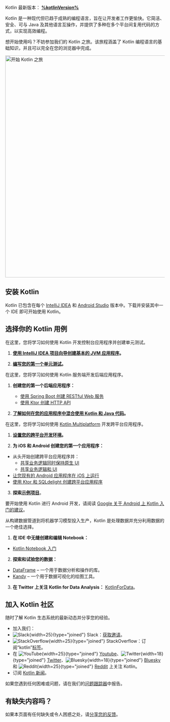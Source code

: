 [//]: # (title: Kotlin 入门)

<tldr>
<p>Kotlin 最新版本：<b> <a href="%kotlinLatestWhatsnew%">%kotlinVersion%</a></b></p>
</tldr>

Kotlin 是一种现代但已趋于成熟的编程语言，旨在让开发者工作更愉快。它简洁、安全、可与 Java 及其他语言互操作，并提供了多种在多个平台间复用代码的方式，以实现高效编程。

想开始使用吗？不妨参加我们的 Kotlin 之旅。该旅程涵盖了 Kotlin 编程语言的基础知识，并且可以完全在您的浏览器中完成。

<a href="kotlin-tour-welcome.md"><img src="start-kotlin-tour.svg" width="700" alt="开始 Kotlin 之旅" style="block"/></a>

## 安装 Kotlin

Kotlin 已包含在每个 [IntelliJ IDEA](https://www.jetbrains.com/idea/download/) 和 [Android Studio](https://developer.android.com/studio) 版本中。下载并安装其中一个 IDE 即可开始使用 Kotlin。

## 选择你的 Kotlin 用例
 
<tabs>

<tab id="console" title="控制台">

在这里，您将学习如何使用 Kotlin 开发控制台应用程序并创建单元测试。

1.  **[使用 IntelliJ IDEA 项目向导创建基本的 JVM 应用程序](jvm-get-started.md)。**

2.  **[编写您的第一个单元测试](jvm-test-using-junit.md)。**

</tab>

<tab id="backend" title="后端">

在这里，您将学习如何使用 Kotlin 服务端开发后端应用程序。

1.  **创建您的第一个后端应用程序：**

     * [使用 Spring Boot 创建 RESTful Web 服务](jvm-get-started-spring-boot.md)
     * [使用 Ktor 创建 HTTP API](https://ktor.io/docs/creating-http-apis.html)

2.  **[了解如何在您的应用程序中混合使用 Kotlin 和 Java 代码](mixing-java-kotlin-intellij.md)。**

</tab>

<tab id="cross-platform-mobile" title="跨平台">

在这里，您将学习如何使用 [Kotlin Multiplatform](https://www.jetbrains.com/help/kotlin-multiplatform-dev/get-started.html) 开发跨平台应用程序。

1.  **[设置您的跨平台开发环境](https://www.jetbrains.com/help/kotlin-multiplatform-dev/quickstart.html)。**

2.  **为 iOS 和 Android 创建您的第一个应用程序：**

   * 从头开始创建跨平台应用程序并：
     * [共享业务逻辑同时保持原生 UI](https://www.jetbrains.com/help/kotlin-multiplatform-dev/multiplatform-create-first-app.html)
     * [共享业务逻辑和 UI](https://www.jetbrains.com/help/kotlin-multiplatform-dev/compose-multiplatform-create-first-app.html)
   * [让您现有的 Android 应用程序在 iOS 上运行](https://www.jetbrains.com/help/kotlin-multiplatform-dev/multiplatform-integrate-in-existing-app.html)
   * [使用 Ktor 和 SQLdelight 创建跨平台应用程序](https://www.jetbrains.com/help/kotlin-multiplatform-dev/multiplatform-ktor-sqldelight.html)

3.  **探索[示例项目](https://www.jetbrains.com/help/kotlin-multiplatform-dev/multiplatform-samples.html)**。

</tab>

<tab id="android" title="Android">

要开始使用 Kotlin 进行 Android 开发，请阅读 [Google 关于 Android 上 Kotlin 入门的建议](https://developer.android.com/kotlin/get-started)。

</tab>

<tab id="data-analysis" title="数据分析">

从构建数据管道到将机器学习模型投入生产，Kotlin 是处理数据并充分利用数据的一个绝佳选择。

1.  **在 IDE 中无缝创建和编辑 Notebook：**

   * [Kotlin Notebook 入门](get-started-with-kotlin-notebooks.md)

2.  **探索和试验您的数据：**

   * [DataFrame](https://kotlin.github.io/dataframe/overview.html) – 一个用于数据分析和操作的库。
   * [Kandy](https://kotlin.github.io/kandy/welcome.html) – 一个用于数据可视化的绘图工具。

3.  **在 Twitter 上关注 Kotlin for Data Analysis：** [KotlinForData](http://twitter.com/KotlinForData)。

</tab>

</tabs>

## 加入 Kotlin 社区

随时了解 Kotlin 生态系统的最新动态并分享您的经验。

*   加入我们：
  *   ![Slack](slack.svg){width=25}{type="joined"} Slack：[获取邀请](https://surveys.jetbrains.com/s3/kotlin-slack-sign-up)。
  *   ![StackOverflow](stackoverflow.svg){width=25}{type="joined"} StackOverflow：订阅“kotlin”[标签](https://stackoverflow.com/questions/tagged/kotlin)。
*   在 ![YouTube](youtube.svg){width=25}{type="joined"} [Youtube](https://www.youtube.com/channel/UCP7uiEZIqci43m22KDl0sNw)、![Twitter](twitter.svg){width=18}{type="joined"} [Twitter](https://twitter.com/kotlin)、![Bluesky](bsky.svg){width=18}{type="joined"} [Bluesky](https://bsky.app/profile/kotlinlang.org) 和 ![Reddit](reddit.svg){width=25}{type="joined"} [Reddit](https://www.reddit.com/r/Kotlin/) 上关注 Kotlin。
*   订阅 [Kotlin 新闻](https://info.jetbrains.com/kotlin-communication-center.html)。

如果您遇到任何困难或问题，请在我们的[问题跟踪器](https://youtrack.jetbrains.com/issues/KT)中报告。

## 有缺失内容吗？

如果本页面有任何缺失或令人困惑之处，请[分享您的反馈](https://surveys.hotjar.com/d82e82b0-00d9-44a7-b793-0611bf6189df)。